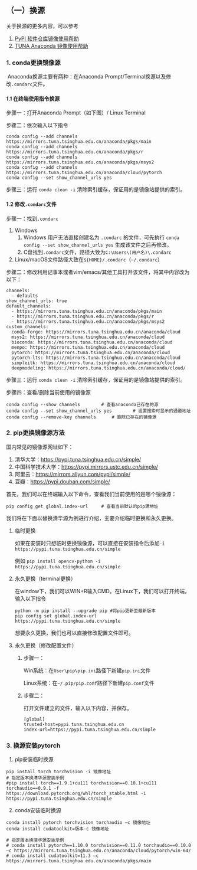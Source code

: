 ## （一）换源

关于换源的更多内容，可以参考

1. [PyPI 软件仓库镜像使用帮助](https://help.mirrors.cernet.edu.cn/pypi/)
2. [TUNA Anaconda 镜像使用帮助](https://mirrors.tuna.tsinghua.edu.cn/help/anaconda/)

### 1. conda更换镜像源

​	Anaconda换源主要有两种：在Anaconda Prompt/Terminal换源以及修改`.condarc`文件。

#### 1.1 在终端使用指令换源

步骤一：打开Anaconda Prompt（如下图）/ Linux Terminal

步骤二：依次输入以下指令

```
conda config --add channels https://mirrors.tuna.tsinghua.edu.cn/anaconda/pkgs/main
conda config --add channels https://mirrors.tuna.tsinghua.edu.cn/anaconda/pkgs/r
conda config --add channels https://mirrors.tuna.tsinghua.edu.cn/anaconda/pkgs/msys2
conda config --add channels https://mirrors.tuna.tsinghua.edu.cn/anaconda/cloud/pytorch
conda config --set show_channel_urls yes
```

步骤三：运行 `conda clean -i` 清除索引缓存，保证用的是镜像站提供的索引。

#### 1.2 修改`.condarc`文件

步骤一：找到`.condarc`

1. Windows
   1. Windows 用户无法直接创建名为 `.condarc` 的文件，可先执行 `conda config --set show_channel_urls yes` 生成该文件之后再修改。
   2. C盘找到`.condarc`文件，路径大致为`C:\Users\(用户名)\.condarc`
2. Linux/macOS文件路径大致在`${HOME}/.condarc`（`~/.condarc`）

步骤二：修改利用记事本或者vim/emacs/其他工具打开该文件，将其中内容改为以下：

```
channels:
  - defaults
show_channel_urls: true
default_channels:
  - https://mirrors.tuna.tsinghua.edu.cn/anaconda/pkgs/main
  - https://mirrors.tuna.tsinghua.edu.cn/anaconda/pkgs/r
  - https://mirrors.tuna.tsinghua.edu.cn/anaconda/pkgs/msys2
custom_channels:
  conda-forge: https://mirrors.tuna.tsinghua.edu.cn/anaconda/cloud
  msys2: https://mirrors.tuna.tsinghua.edu.cn/anaconda/cloud
  bioconda: https://mirrors.tuna.tsinghua.edu.cn/anaconda/cloud
  menpo: https://mirrors.tuna.tsinghua.edu.cn/anaconda/cloud
  pytorch: https://mirrors.tuna.tsinghua.edu.cn/anaconda/cloud
  pytorch-lts: https://mirrors.tuna.tsinghua.edu.cn/anaconda/cloud
  simpleitk: https://mirrors.tuna.tsinghua.edu.cn/anaconda/cloud
  deepmodeling: https://mirrors.tuna.tsinghua.edu.cn/anaconda/cloud/
```

步骤三：运行 `conda clean -i` 清除索引缓存，保证用的是镜像站提供的索引。

步骤四：查看/删除当前使用的镜像源

```
conda config --show channels		# 查看anaconda已存在的源
conda config --set show_channel_urls yes		# 设置搜索时显示的通道地址
conda config --remove-key channels		# 删除已存在的镜像源
```



### 2. pip更换镜像源方法

国内常见的镜像源网址如下：

1. 清华大学：https://pypi.tuna.tsinghua.edu.cn/simple/
2. 中国科学技术大学：https://pypi.mirrors.ustc.edu.cn/simple/
3. 阿里云：https://mirrors.aliyun.com/pypi/simple/
4. 豆瓣：https://pypi.douban.com/simple/

首先，我们可以在终端输入以下命令，查看我们当前使用的是哪个镜像源：

```shell
pip config get global.index-url		# 查看当前默认的pip源地址
```

我们将在下面以替换清华源为例进行介绍，主要介绍临时更换和永久更换。

1. 临时更换

   如果在安装时只想临时更换镜像源，可以直接在安装指令后添加`-i https://pypi.tuna.tsinghua.edu.cn/simple`

   例如 `pip install opencv-python -i https://pypi.tuna.tsinghua.edu.cn/simple`

2. 永久更换（terminal更换）

   在window下，我们可以WIN+R输入CMD。在Linux下，我们可以打开终端，输入以下指令

   ```shell
   python -m pip install --upgrade pip #将pip更新至最新版本
   pip config set global.index-url https://pypi.tuna.tsinghua.edu.cn/simple
   ```

   想要永久更换，我们也可以直接修改配置文件即可。

3. 永久更换（修改配置文件）

   1. 步骤一：

      Win系统：在`User\pip\pip.ini`路径下新建`pip.ini`文件

      Linux系统：在`~/.pip/pip.conf`路径下新建`pip.conf`文件

   2. 步骤二：

      打开文件建立的文件，输入以下内容，并保存。
      
      ```shell
      [global]
      trusted-host=pypi.tuna.tsinghua.edu.cn
      index-url=https://pypi.tuna.tsinghua.edu.cn/simple
      ```


### 3. 换源安装pytorch

1. pip安装临时换源

```shell
pip install torch torchvision -i 镜像地址
# 指定版本换清华源安装示例
#pip install torch==1.9.1+cu111 torchvision==0.10.1+cu111 torchaudio==0.9.1 -f https://download.pytorch.org/whl/torch_stable.html -i https://pypi.tuna.tsinghua.edu.cn/simple
```

2. conda安装临时换源

```shell
conda install pytorch torchvision torchaudio –c 镜像地址
conda install cudatoolkit=版本–c 镜像地址

# 指定版本换清华源安装示例
# conda install pytorch==1.10.0 torchvision==0.11.0 torchaudio==0.10.0 –c https://mirrors.tuna.tsinghua.edu.cn/anaconda/cloud/pytorch/win-64/
# conda install cudatoolkit=11.3 –c https://mirrors.tuna.tsinghua.edu.cn/anaconda/pkgs/main
```
